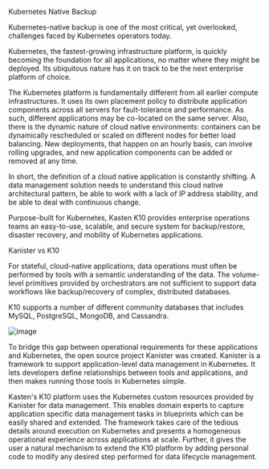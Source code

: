 Kubernetes Native Backup

Kubernetes-native backup is one of the most critical, yet overlooked, challenges faced by Kubernetes operators today.

Kubernetes, the fastest-growing infrastructure platform, is quickly becoming the foundation for all applications, no matter where they might be deployed. Its ubiquitous nature has it on track to be the next enterprise platform of choice.

The Kubernetes platform is fundamentally different from all earlier compute infrastructures. It uses its own placement policy to distribute application components across all servers for fault-tolerance and performance. As such, different applications may be co-located on the same server. Also, there is the dynamic nature of cloud native environments: containers can be dynamically rescheduled or scaled on different nodes for better load balancing. New deployments, that happen on an hourly basis, can involve rolling upgrades, and new application components can be added or removed at any time.

In short, the definition of a cloud native application is constantly shifting. A data management solution needs to understand this cloud native architectural pattern, be able to work with a lack of IP address stability, and be able to deal with continuous change.

Purpose-built for Kubernetes, Kasten K10 provides enterprise operations teams an easy-to-use, scalable, and secure system for backup/restore, disaster recovery, and mobility of Kubernetes applications.

Kanister vs K10

For stateful, cloud-native applications, data operations must often be performed by tools with a semantic understanding of the data. The volume-level primitives provided by orchestrators are not sufficient to support data workflows like backup/recovery of complex, distributed databases.

K10 supports a number of different community databases that includes MySQL, PostgreSQL, MongoDB, and Cassandra.

![image](https://github.com/hoangtranson/kubernetes/assets/35447677/a6f72e0d-7347-46ee-92a7-16cb3568f909)

To bridge this gap between operational requirements for these applications and Kubernetes, the open source project Kanister was created. Kanister is a framework to support application-level data management in Kubernetes. It lets developers define relationships between tools and applications, and then makes running those tools in Kubernetes simple.

Kasten's K10 platform uses the Kubernetes custom resources provided by Kanister for data management. This enables domain experts to capture application specific data management tasks in blueprints which can be easily shared and extended. The framework takes care of the tedious details around execution on Kubernetes and presents a homogeneous operational experience across applications at scale. Further, it gives the user a natural mechanism to extend the K10 platform by adding personal code to modify any desired step performed for data lifecycle management.
